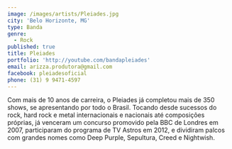 ```yaml
---
image: /images/artists/Pleiades.jpg
city: 'Belo Horizonte, MG'
type: Banda
genre:
  - Rock
published: true
title: Pleiades
portfolio: 'http://youtube.com/bandapleiades'
email: arizza.produtora@gmail.com
facebook: pleiadesoficial
phone: (31) 9 9471-4597
---
```

Com mais de 10 anos de carreira, o Pleiades já completou mais de 350 shows, se apresentando por todo o Brasil. Tocando desde sucessos do rock, hard rock e metal internacionais e nacionais até composições próprias, já venceram um concurso promovido pela BBC de Londres em 2007, participaram do programa de TV Astros em 2012, e dividiram palcos com grandes nomes como Deep Purple, Sepultura, Creed e Nightwish.

